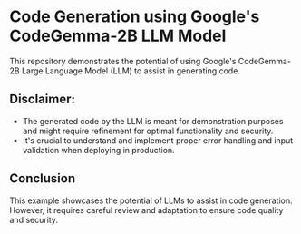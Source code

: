 # Code Generation using Google's CodeGemma-2B LLM Model
This repository demonstrates the potential of using Google's CodeGemma-2B Large Language Model (LLM) to assist in generating code.

## Disclaimer:

- The generated code by the LLM is meant for demonstration purposes and might require refinement for optimal functionality and security.
- It's crucial to understand and implement proper error handling and input validation when deploying in production.

## Conclusion
This example showcases the potential of LLMs to assist in code generation. However, it requires careful review and adaptation to ensure code quality and security.
